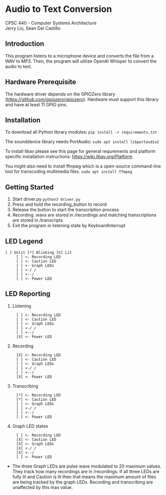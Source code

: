 # Audio to Text Conversion
CPSC 440 - Computer Systems Architecture <br>
Jerry Liu, Sean Del Castillo


## Introduction
This program listens to a microphone device and converts the file from a WAV to MP3. Then, the program will utilize OpenAI Whisper to convert the audio to text.

## Hardware Prerequisite
The hardware driver depends on the GPIOZero library (https://github.com/gpiozero/gpiozero). Hardware must support this library and have at least 11 GPIO pins. 

## Installation
To download all Python library modules:
```pip install -r requirements.txt```

The sounddevice library needs PortAudio:
```sudo apt install libportaudio2```

To install libav please see this page for general requrements and platform specific installation instructions:
https://wiki.libav.org/Platform

You might also need to install ffmpeg which is a open-source command-line tool for transcoding multimedia files.
```sudo apt install ffmpeg```

## Getting Started
1. Start driver.py
```python3 driver.py```
2. Press and hold the recording_button to record
3. Release the button to start the transcription process
4. Recording .wavs are stored in /recordings and matching transcriptions are stored in /transcripts
5. Exit the program in listening state by KeyboardInterrupt

## LED Legend
```
[ ] Unlit [*] Blinking [X] Lit
     [ ] <- Recording LED
     [ ] <- Caution LED
     [ ] <- Graph LEDs
     [ ] <-/ /
     [ ] <--/
     [ ] <- Power LED
```

## LED Reporting
1. Listening
```
     [ ] <- Recording LED
     [ ] <- Caution LED
     [ ] <- Graph LEDs
     [ ] <-/ /
     [ ] <--/
     [X] <- Power LED
```

2. Recording
```
     [X] <- Recording LED
     [ ] <- Caution LED
     [ ] <- Graph LEDs
     [ ] <-/ /
     [ ] <--/
     [X] <- Power LED
```

3. Transcribing
```
     [*] <- Recording LED
     [*] <- Caution LED
     [ ] <- Graph LEDs
     [ ] <-/ /
     [ ] <--/
     [ ] <- Power LED
```

4. Graph LED states
```
     [ ] <- Recording LED
     [X] <- Caution LED
     [X] <- Graph LEDs
     [X] <-/ /
     [X] <--/
     [ ] <- Power LED
```
  - The three Graph LEDs are pulse wave modulated to 20 maximum values. They track 
    how many recordings are in /recordings. If all three LEDs are fully lit and 
    Caution is lit then that means the maximum amount of files are being tracked by 
    the graph LEDs. Recording and transcribing are unaffected by this max value.
